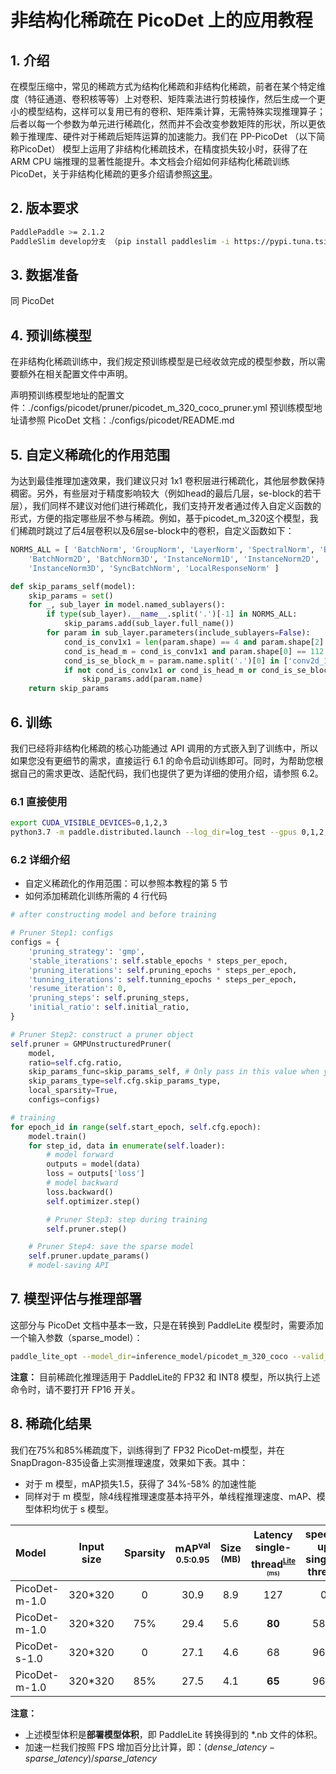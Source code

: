 # 非结构化稀疏在 PicoDet 上的应用教程

## 1. 介绍
在模型压缩中，常见的稀疏方式为结构化稀疏和非结构化稀疏，前者在某个特定维度（特征通道、卷积核等等）上对卷积、矩阵乘法进行剪枝操作，然后生成一个更小的模型结构，这样可以复用已有的卷积、矩阵乘计算，无需特殊实现推理算子；后者以每一个参数为单元进行稀疏化，然而并不会改变参数矩阵的形状，所以更依赖于推理库、硬件对于稀疏后矩阵运算的加速能力。我们在 PP-PicoDet （以下简称PicoDet） 模型上运用了非结构化稀疏技术，在精度损失较小时，获得了在 ARM CPU 端推理的显著性能提升。本文档会介绍如何非结构化稀疏训练 PicoDet，关于非结构化稀疏的更多介绍请参照[这里](https://github.com/PaddlePaddle/PaddleSlim/tree/develop/demo/dygraph/unstructured_pruning)。

## 2. 版本要求
```bash
PaddlePaddle >= 2.1.2
PaddleSlim develop分支 （pip install paddleslim -i https://pypi.tuna.tsinghua.edu.cn/simple）
```

## 3. 数据准备
同 PicoDet

## 4. 预训练模型
在非结构化稀疏训练中，我们规定预训练模型是已经收敛完成的模型参数，所以需要额外在相关配置文件中声明。

声明预训练模型地址的配置文件：./configs/picodet/pruner/picodet_m_320_coco_pruner.yml
预训练模型地址请参照 PicoDet 文档：./configs/picodet/README.md

## 5. 自定义稀疏化的作用范围
为达到最佳推理加速效果，我们建议只对 1x1 卷积层进行稀疏化，其他层参数保持稠密。另外，有些层对于精度影响较大（例如head的最后几层，se-block的若干层），我们同样不建议对他们进行稀疏化，我们支持开发者通过传入自定义函数的形式，方便的指定哪些层不参与稀疏。例如，基于picodet_m_320这个模型，我们稀疏时跳过了后4层卷积以及6层se-block中的卷积，自定义函数如下：

```python
NORMS_ALL = [ 'BatchNorm', 'GroupNorm', 'LayerNorm', 'SpectralNorm', 'BatchNorm1D',
    'BatchNorm2D', 'BatchNorm3D', 'InstanceNorm1D', 'InstanceNorm2D',
    'InstanceNorm3D', 'SyncBatchNorm', 'LocalResponseNorm' ]

def skip_params_self(model):
    skip_params = set()
    for _, sub_layer in model.named_sublayers():
        if type(sub_layer).__name__.split('.')[-1] in NORMS_ALL:
            skip_params.add(sub_layer.full_name())
        for param in sub_layer.parameters(include_sublayers=False):
            cond_is_conv1x1 = len(param.shape) == 4 and param.shape[2] == 1 and param.shape[3] == 1
            cond_is_head_m = cond_is_conv1x1 and param.shape[0] == 112 and param.shape[1] == 128
            cond_is_se_block_m = param.name.split('.')[0] in ['conv2d_17', 'conv2d_18', 'conv2d_56', 'conv2d_57', 'conv2d_75', 'conv2d_76']
            if not cond_is_conv1x1 or cond_is_head_m or cond_is_se_block_m:
                skip_params.add(param.name)
    return skip_params
```

## 6. 训练
我们已经将非结构化稀疏的核心功能通过 API 调用的方式嵌入到了训练中，所以如果您没有更细节的需求，直接运行 6.1 的命令启动训练即可。同时，为帮助您根据自己的需求更改、适配代码，我们也提供了更为详细的使用介绍，请参照 6.2。

### 6.1 直接使用
```bash
export CUDA_VISIBLE_DEVICES=0,1,2,3
python3.7 -m paddle.distributed.launch --log_dir=log_test --gpus 0,1,2,3 tools/train.py -c configs/picodet/pruner/picodet_m_320_coco_pruner.yml --slim_config configs/slim/prune/picodet_m_unstructured_prune.yml --eval
```

### 6.2 详细介绍
- 自定义稀疏化的作用范围：可以参照本教程的第 5 节
- 如何添加稀疏化训练所需的 4 行代码

```python
# after constructing model and before training

# Pruner Step1: configs
configs = {
    'pruning_strategy': 'gmp',
    'stable_iterations': self.stable_epochs * steps_per_epoch,
    'pruning_iterations': self.pruning_epochs * steps_per_epoch,
    'tunning_iterations': self.tunning_epochs * steps_per_epoch,
    'resume_iteration': 0,
    'pruning_steps': self.pruning_steps,
    'initial_ratio': self.initial_ratio,
}

# Pruner Step2: construct a pruner object
self.pruner = GMPUnstructuredPruner(
    model,
    ratio=self.cfg.ratio,
    skip_params_func=skip_params_self, # Only pass in this value when you design your own skip_params function. And the following argument (skip_params_type) will be ignored.
    skip_params_type=self.cfg.skip_params_type,
    local_sparsity=True,
    configs=configs)

# training
for epoch_id in range(self.start_epoch, self.cfg.epoch):
    model.train()
    for step_id, data in enumerate(self.loader):
        # model forward
        outputs = model(data)
        loss = outputs['loss']
        # model backward
        loss.backward()
        self.optimizer.step()

        # Pruner Step3: step during training
        self.pruner.step()

    # Pruner Step4: save the sparse model
    self.pruner.update_params()
    # model-saving API
```

## 7. 模型评估与推理部署
这部分与 PicoDet 文档中基本一致，只是在转换到 PaddleLite 模型时，需要添加一个输入参数（sparse_model）：

```bash
paddle_lite_opt --model_dir=inference_model/picodet_m_320_coco --valid_targets=arm --optimize_out=picodet_m_320_coco_fp32_sparse --sparse_model=True
```

**注意：** 目前稀疏化推理适用于 PaddleLite的 FP32 和 INT8 模型，所以执行上述命令时，请不要打开 FP16 开关。

## 8. 稀疏化结果
我们在75%和85%稀疏度下，训练得到了 FP32 PicoDet-m模型，并在 SnapDragon-835设备上实测推理速度，效果如下表。其中：
- 对于 m 模型，mAP损失1.5，获得了 34\%-58\% 的加速性能
- 同样对于 m 模型，除4线程推理速度基本持平外，单线程推理速度、mAP、模型体积均优于 s 模型。


| Model     | Input size | Sparsity | mAP<sup>val<br>0.5:0.95 | Size<br><sup>(MB) | Latency single-thread<sup><small>[Lite](#latency)</small><sup><br><sup>(ms) |  speed-up single-thread |  Latency 4-thread<sup><small>[Lite](#latency)</small><sup><br><sup>(ms) |  speed-up 4-thread |  Download  | SlimConfig |
| :-------- | :--------: |:--------: | :---------------------: | :----------------: | :----------------: |:----------------: | :---------------: | :-----------------------------: | :-----------------------------: | :----------------------------------------: |
| PicoDet-m-1.0 |  320*320   |   0      |          30.9         | 8.9 |  127     | 0    |  43     |    0       | [model](https://paddledet.bj.bcebos.com/models/picodet_m_320_coco.pdparams)&#124; [log](https://paddledet.bj.bcebos.com/logs/train_picodet_m_320_coco.log) | [config](https://github.com/PaddlePaddle/PaddleDetection/tree/release/2.3/configs/picodet/picodet_m_320_coco.yml)|
| PicoDet-m-1.0 |  320*320   |   75%    |          29.4         | 5.6 |  **80**  | 58%  | **32**  |   34%      | [model]()&#124; [log]() | [config]()|
| PicoDet-s-1.0 |  320*320   |   0      |          27.1         | 4.6 |    68    | 96%  |    26   |   59%      | [model](https://paddledet.bj.bcebos.com/models/picodet_s_320_coco.pdparams) &#124; [log](https://paddledet.bj.bcebos.com/logs/train_picodet_s_320_coco.log) | [config](https://github.com/PaddlePaddle/PaddleDetection/tree/release/2.3/configs/picodet/picodet_s_320_coco.yml)|
| PicoDet-m-1.0 |  320*320   |   85%    |          27.5         | 4.1 |  **65**  | 96%  |  **27** |   59%      | [model]() &#124; [log]() | [config]()|

**注意：**
- 上述模型体积是**部署模型体积**，即 PaddleLite 转换得到的 *.nb 文件的体积。
- 加速一栏我们按照 FPS 增加百分比计算，即：$(dense\_latency - sparse\_latency) / sparse\_latency$
